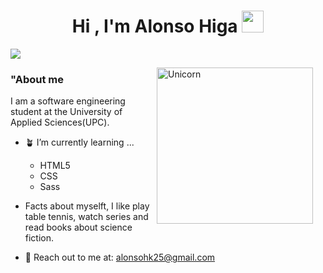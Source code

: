 <h1 align="center">Hi , I'm Alonso Higa <img src="https://media.giphy.com/media/hvRJCLFzcasrR4ia7z/giphy.gif" width="35"></h1>
<p>
  <img src="https://readme-typing-svg.herokuapp.com?&font=IBM+Plex+Sans&color=154DF7FF&size=30&lines=Welcome+to+my+GitHub+Profile!" /></a>
</p>
<img align="right" width=250px alt="Unicorn" src="https://media2.giphy.com/media/v1.Y2lkPTc5MGI3NjExcHpmcmNzNzNoaXdpMjNvd2p2NnVxdGxwZWk2cmVrOWd1eXk0ZDh3ZSZlcD12MV9pbnRlcm5hbF9naWZfYnlfaWQmY3Q9Zw/qgQUggAC3Pfv687qPC/giphy.gif" style="margin-right: 20px;"/>
<h3>"About me</h3>

I am a software engineering student at the University of Applied Sciences(UPC).

- 🪴 I’m currently learning ...
  - HTML5
  - CSS
  - Sass
    
- Facts about myselft, I like play table tennis, watch series and read books about science fiction.
  
- 📩 Reach out to me at: <a href="alonsohk25@gmail.com">alonsohk25@gmail.com</a>



